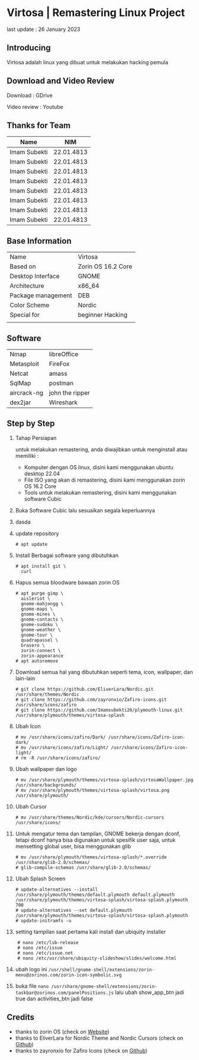 # Virtosa | Remastering Linux Project
last update : 26 January 2023

## Introducing
Virtosa adalah linux yang dibuat untuk melakukan hacking pemula

## Download and Video Review

Download : GDrive

Video review : Youtube

## Thanks for Team
| Name | NIM |
|-|-|
| Imam Subekti | 22.01.4813 |
| Imam Subekti | 22.01.4813 |
| Imam Subekti | 22.01.4813 |
| Imam Subekti | 22.01.4813 |
| Imam Subekti | 22.01.4813 |
| Imam Subekti | 22.01.4813 |
| Imam Subekti | 22.01.4813 |
| Imam Subekti | 22.01.4813 |

## Base Information

|||
--|--|
| Name  | Virtosa |
| Based on  | Zorin OS 16.2 Core |
| Desktop Interface | GNOME |
|Architecture|x86_64|
|Package management|DEB|
| Color Scheme | Nordic |
| Special for | beginner Hacking |
|||

## Software

|||
|-|-|
|Nmap|libreOffice|
|Metasploit|FireFox|
|Netcat|amass|
|SqlMap|postman|
|aircrack-ng|john the ripper|
|dex2jar|Wireshark|


## Step by Step


1. Tahap Persiapan

    untuk melakukan remastering, anda diwajibkan untuk menginstall atau memiliki :

    - Komputer dengan OS linux, disini kami menggunakan ubuntu desktop 22.04
    - File ISO yang akan di remastering, disini kami menggunakan zorin OS 16.2 Core
    - Tools untuk melakukan remastering, disini kami menggunakan software Cubic

2. Buka Software Cubic lalu sesuaikan segala keperluannya

3. dasda

4. update repository

    ```Console
    # apt update
    ```

5. Install Berbagai software yang dibutuhkan

    ```Console
    # apt install git \
      curl 
    ```

6. Hapus semua bloodware bawaan zorin OS

    ```Console
    # apt purge gimp \
      aisleriot \
      gnome-mahjongg \
      gnome-maps \
      gnome-mines \
      gnome-contacts \
      gnome-sudoku \
      gnome-weather \
      gnome-tour \
      quadrapassel \
      brasero \
      zorin-connect \
      zorin-appearance
    # apt autoremove
    ```

7. Download semua hal yang dibutuhkan seperti tema, icon, wallpaper, dan lain-lain

    ```Console
    # git clone https://github.com/EliverLara/Nordic.git /usr/share/themes/Nordic
    # git clone https://github.com/zayronxio/Zafiro-icons.git /usr/share/icons/zafiro
    # git clone https://github.com/Imamsubekti26/plymouth-linux.git /usr/share/plymouth/themes/virtosa-splash
    ```

8. Ubah Icon

    ```Console
    # mv /usr/share/icons/zafiro/Dark/ /usr/share/icons/Zafiro-icon-dark/
    # mv /usr/share/icons/zafiro/Light/ /usr/share/icons/Zafiro-icon-light/
    # rm -R /usr/share/icons/zafiro/
    ```

9. Ubah wallpaper dan logo

    ```Console
    # mv /usr/share/plymouth/themes/virtosa-splash/virtosaWallpaper.jpg /usr/share/backgrounds/
    # mv /usr/share/plymouth/themes/virtosa-splash/virtosa.png /usr/share/plymouth/
    ```

10. Ubah Cursor

    ```Console
    # mv /usr/share/themes/Nordic/kde/cursors/Nordic-cursors /usr/share/icons/
    ```

11. Untuk mengatur tema dan tampilan, GNOME bekerja dengan dconf, tetapi dconf hanya bisa digunakan untuk spesifik user saja, untuk mensetting global user, bisa menggunakan glib

    ```Console
    # mv /usr/share/plymouth/themes/virtosa-splash/*.override /usr/share/glib-2.0/schemas/
    # glib-compile-schemas /usr/share/glib-2.0/schemas/
    ```

12. Ubah Splash Screen

    ```Console
    # update-alternatives --install /usr/share/plymouth/themes/default.plymouth default.plymouth /usr/share/plymouth/themes/virtosa-splash/virtosa-splash.plymouth 700
    # update-alternatives --set default.plymouth /usr/share/plymouth/themes/virtosa-splash/virtosa-splash.plymouth
    # update-initramfs -u
    ```

13. setting tampilan saat pertama kali install dan ubiquity installer

```Console
    # nano /etc/lsb-release
    # nano /etc/issue
    # nano /etc/issue.net
    # nano /etc/usr/share/ubiquity-slideshow/slides/welcome.html
```

14. ubah logo ini ```/usr/shell/gnome-shell/extensions/zorin-menu@zorinos.com/zorin-icon-symbolic.svg```

15. buka file ```nano /usr/share/gnome-shell/extensions/zorin-taskbar@zorinos.com/panelPositions.js``` lalu ubah show_app_btn jadi true dan activities_btn jadi false

## Credits

- thanks to zorin OS (check on [Website]('https://zorin.com'))
- thanks to EliverLara for Nordic Theme and Nordic Cursors (check on [Github]('https://github.com/EliverLara'))
- thanks to zayronxio for Zafiro Icons (check on [Github]('https://github.com/zayronxio'))
